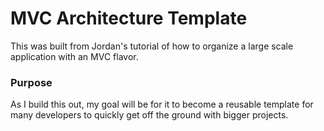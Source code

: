 # MVC Architecture Template

This was built from Jordan's tutorial of how to organize a large scale application with an MVC flavor.

### Purpose

As I build this out, my goal will be for it to become a reusable template for many developers to quickly get off the ground with bigger projects.
